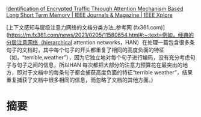 [Identification of Encrypted Traffic Through Attention Mechanism Based Long Short Term Memory | IEEE Journals & Magazine | IEEE Xplore](https://ieeexplore.ieee.org/abstract/document/8845643)

[上下文感知与层级注意力网络的文档分类方法_参考网 (fx361.com)](https://m.fx361.com/news/2021/0205/11580654.html#:~:text=例如，经典的分层注意网络（hierarchical attention networks，HAN）在处理一篇包含很多条句子的文档时，其中每个句子的开头都重复了相同的高度负面的特征（如，“terrible,weather”），因为它独立地对每个句子进行编码，没有充分考虑句子与句子之间的信息，所以HAN 每次都把大部分的注意力预算花在最突出的地方，即对于文档中的每条句子都会捕获高度负面的特征“terrible weather”，结果重复捕获了文档中很多相同的信息，而忽略了文档的其他方面。)

# 摘要

